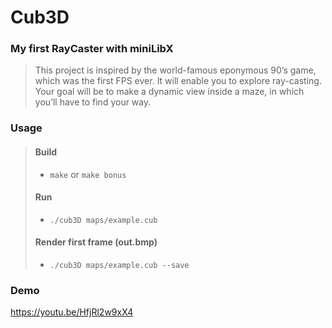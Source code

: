 # Cub3D
### My first RayCaster with miniLibX

>This project is inspired by the world-famous eponymous 90’s game, which was the first FPS ever. It will enable you to explore ray-casting. Your goal will be to make a dynamic view inside a maze, in which you’ll have to find your way.

### Usage
> #### Build
> - `make` or `make bonus`
> #### Run
> - `./cub3D maps/example.cub`
> #### Render first frame (out.bmp)
> - `./cub3D maps/example.cub --save`

### Demo
https://youtu.be/HfjRl2w9xX4
